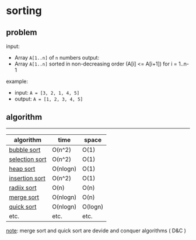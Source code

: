 # sorting

## problem

input:
- Array `A[1..n]` of `n` numbers
output:
- Array `A[1..n]` sorted in non-decreasing order (A[i] <= A[i+1]) for i = 1..n-1

example:
- input: `A = [3, 2, 1, 4, 5]`
- output: `A = [1, 2, 3, 4, 5]`

## algorithm

-------------------
|algorithm|time|space|
|---------|----|-----|
|[bubble sort]()|O(n^2)|O(1)|
|[selection sort](selection_sort.cpp)|O(n^2)|O(1)|
|[heap sort](heap_sort.cpp)|O(nlogn)|O(1)|
|[insertion sort](insertion_sort.cpp)|O(n^2)|O(1)|
|[radiix sort]()|O(n)|O(n)|
|[merge sort]()|O(nlogn)|O(n)|
|[quick sort]()|O(nlogn)|O(logn)|
|etc.|etc.|etc.|

<u>note</u>: merge sort and quick sort are devide and conquer algorithms ( D&C )

 
